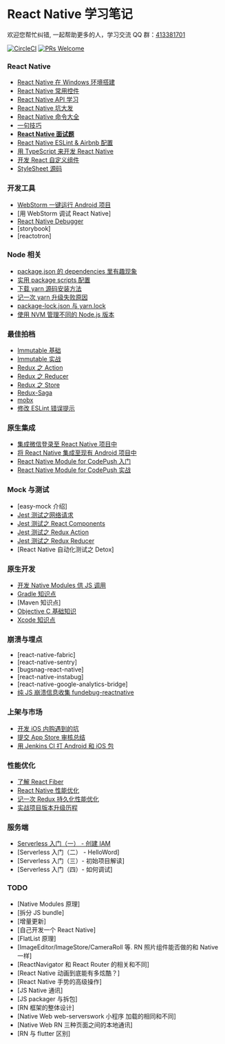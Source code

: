 # React Native 学习笔记

欢迎您帮忙纠错, 一起帮助更多的人，学习交流 QQ 群：[413381701](http://shang.qq.com/wpa/qunwpa?idkey=3b9474dacbf35e4a9659e89399758406e510e5b8a3f81109f7d07efaadc6056d)

[![CircleCI](https://circleci.com/gh/Kennytian/learning-react-native.svg?style=svg)](https://circleci.com/gh/Kennytian/learning-react-native)
[![PRs Welcome](https://img.shields.io/badge/PRs-welcome-brightgreen.svg)](https://github.com/Kennytian/learning-react-native/pulls)

### React Native

* [React Native 在 Windows 环境搭建](./environment/config-environment-on-windows.md)
* [React Native 常用控件](./components/popular-component.md)
* [React Native API 学习](./api/react-native-api.md)
* [React Native 坑大发](./environment/react-native-pit.md)
* [React Native 命令大全](./api/react-native-commands.md)
* [一句技巧](./others/one-word-tips.md)
* **[React Native 面试题](./others/react-native-interview.md)**
* [React Native ESLint & Airbnb 配置](./environment/react-native-eslint.md)
* [用 TypeScript 来开发 React Native](./advanced/with_typescript.md)
* [开发 React 自定义组件](./advanced/custom-components.md)
* [StyleSheet 源码](./advanced/source-code/stylesheet.md)

### 开发工具

* [WebStorm 一键运行 Android 项目](./ide/webstorm/run_with_npm.md)
* [用 WebStorm 调试 React Native]
* [React Native Debugger](./ide/react-native-debugger.md)
* [storybook]
* [reactotron]

### Node 相关

* [package.json 的 dependencies 里有趣现象](./articles/funny-package-dependencies.md)
* [实用 package scripts 配置](./others/package-scripts.md)
* [下载 yarn 源码安装方法](./articles/install-yarn-with-sourcecode.md)
* [记一次 yarn 升级失败原因](./articles/upgrade-yarn-faild.md)
* [package-lock.json 与 yarn.lock](./articles/package-lock-and-yarn-lock.md)
* [使用 NVM 管理不同的 Node.js 版本](./environment/nvm.md)

### 最佳拍档

* [Immutable 基础](./others/first-immutable.md)
* [Immutable 实战](./others/action-immutable.md)
* [Redux 之 Action](./redux/action.md)
* [Redux 之 Reducer](./redux/reducer.md)
* [Redux 之 Store](./redux/store.md)
* [Redux-Saga](./redux/redux-saga.md)
* [mobx](./mobx/first.md)
* [修改 ESLint 错误提示](./articles/fix-eslint-error-hint.md)

### 原生集成

* [集成微信登录至 React Native 项目中](./components/login-with-wechat.md)
* [将 React Native 集成至现有 Android 项目中](https://github.com/Kennytian/embedded)
* [React Native Module for CodePush 入门](./components/code-push-basic.md)
* [React Native Module for CodePush 实战](./components/code-push-action.md)

### Mock 与测试

* [easy-mock 介绍]
* [Jest 测试之网络请求](./api/jest-in-action-network-request.md)
* [Jest 测试之 React Components](./api/jest-in-action-components.md)
* [Jest 测试之 Redux Action](./api/jest-in-action-redux-action.md)
* [Jest 测试之 Redux Reducer](./api/jest-in-action-redux-reducer.md)
* [React Native 自动化测试之 Detox]

### 原生开发

* [开发 Native Modules 供 JS 调用](./components/develop-native-modules.md)
* [Gradle 知识点](./gradle/gradle-basic.md)
* [Maven 知识点]
* [Objective C 基础知识](./api/learning-objective-c.md)
* [Xcode 知识点](./environment/xcode.md)

### 崩溃与埋点

* [react-native-fabric]
* [react-native-sentry]
* [bugsnag-react-native]
* [react-native-instabug]
* [react-native-google-analytics-bridge]
* [纯 JS 崩溃信息收集 fundebug-reactnative](./articles/fundebug-reactnative.md)

### 上架与市场

* [开发 iOS 内购遇到的坑](./environment/app-in-purchase-issues.md)
* [提交 App Store 审核总结](./others/app-store-reject.md)
* [用 Jenkins CI 打 Android 和 iOS 包](./environment/react-native-ci.md)

### 性能优化

* [了解 React Fiber](./advanced/about-react-fiber.md)
* [React Native 性能优化](./advanced/performance.md)
* [记一次 Redux 持久化性能优化](./articles/redux-persist-optimized.md)
* [实战项目版本升级历程](./advanced/version-upgrade.md)

### 服务端

* [Serverless 入门（一） - 创建 IAM](./articles/serverless-create-iam.md)
* [Serverless 入门（二） - HelloWord]
* [Serverless 入门（三）- 初始项目解读]
* [Serverless 入门（四）- 如何调试]

### TODO

* [Native Modules 原理]
* [拆分 JS bundle]
* [增量更新]
* [自己开发一个 React Native]
* [FlatList 原理]
* [ImageEditor/ImageStore/CameraRoll 等. RN 照片组件能否做的和 Native 一样]
* [ReactNavigator 和 React Router 的相关和不同]
* [React Native 动画到底能有多炫酷？]
* [React Native 手势的高级操作]
* [JS Native 通讯]
* [JS packager 与拆包]
* [RN 框架的整体设计]
* [Native Web web-serverswork 小程序 加载的相同和不同]
* [Native Web RN 三种页面之间的本地通讯]
* [RN 与 flutter 区别]
